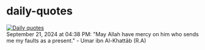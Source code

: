 # daily-quotes
[![Daily quotes](https://github.com/ceepu8/daily-quotes/actions/workflows/daily-quote.yml/badge.svg)](https://github.com/ceepu8/daily-quotes/actions/workflows/daily-quote.yml)<br/>
September 21, 2024 at 04:38 PM: "May Allah have mercy on him who sends me my faults as a present." - Umar ibn Al-Khattāb (R.A)
